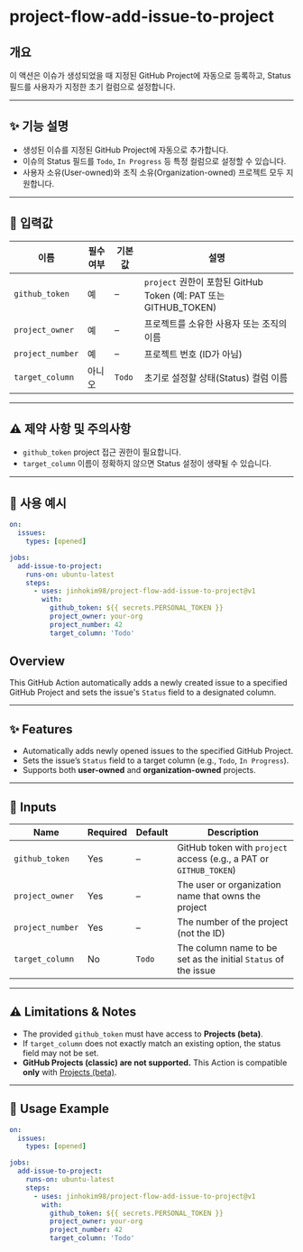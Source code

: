 # project-flow-add-issue-to-project

## 개요

이 액션은 이슈가 생성되었을 때 지정된 GitHub Project에 자동으로 등록하고, Status 필드를 사용자가 지정한 초기 컬럼으로 설정합니다.

---

## ✨ 기능 설명

- 생성된 이슈를 지정된 GitHub Project에 자동으로 추가합니다.
- 이슈의 Status 필드를 `Todo`, `In Progress` 등 특정 컬럼으로 설정할 수 있습니다.
- 사용자 소유(User-owned)와 조직 소유(Organization-owned) 프로젝트 모두 지원합니다.

---

## 🧾 입력값

| 이름             | 필수 여부 | 기본값 | 설명                                                             |
| ---------------- | --------- | ------ | ---------------------------------------------------------------- |
| `github_token`   | 예        | –      | `project` 권한이 포함된 GitHub Token (예: PAT 또는 GITHUB_TOKEN) |
| `project_owner`  | 예        | –      | 프로젝트를 소유한 사용자 또는 조직의 이름                        |
| `project_number` | 예        | –      | 프로젝트 번호 (ID가 아님)                                        |
| `target_column`  | 아니오    | `Todo` | 초기로 설정할 상태(Status) 컬럼 이름                             |

---

## ⚠️ 제약 사항 및 주의사항

- `github_token` project 접근 권한이 필요합니다.
- `target_column` 이름이 정확하지 않으면 Status 설정이 생략될 수 있습니다.

---

## 🔁 사용 예시

```yaml
on:
  issues:
    types: [opened]

jobs:
  add-issue-to-project:
    runs-on: ubuntu-latest
    steps:
      - uses: jinhokim98/project-flow-add-issue-to-project@v1
        with:
          github_token: ${{ secrets.PERSONAL_TOKEN }}
          project_owner: your-org
          project_number: 42
          target_column: 'Todo'
```

## Overview

This GitHub Action automatically adds a newly created issue to a specified GitHub Project and sets the issue's `Status` field to a designated column.

---

## ✨ Features

- Automatically adds newly opened issues to the specified GitHub Project.
- Sets the issue’s `Status` field to a target column (e.g., `Todo`, `In Progress`).
- Supports both **user-owned** and **organization-owned** projects.

---

## 🧾 Inputs

| Name             | Required | Default | Description                                                        |
| ---------------- | -------- | ------- | ------------------------------------------------------------------ |
| `github_token`   | Yes      | –       | GitHub token with `project` access (e.g., a PAT or `GITHUB_TOKEN`) |
| `project_owner`  | Yes      | –       | The user or organization name that owns the project                |
| `project_number` | Yes      | –       | The number of the project (not the ID)                             |
| `target_column`  | No       | `Todo`  | The column name to be set as the initial `Status` of the issue     |

---

## ⚠️ Limitations & Notes

- The provided `github_token` must have access to **Projects (beta)**.
- If `target_column` does not exactly match an existing option, the status field may not be set.
- **GitHub Projects (classic) are not supported.** This Action is compatible **only** with [Projects (beta)](https://github.com/features/issues).

---

## 🔁 Usage Example

```yaml
on:
  issues:
    types: [opened]

jobs:
  add-issue-to-project:
    runs-on: ubuntu-latest
    steps:
      - uses: jinhokim98/project-flow-add-issue-to-project@v1
        with:
          github_token: ${{ secrets.PERSONAL_TOKEN }}
          project_owner: your-org
          project_number: 42
          target_column: 'Todo'
```
